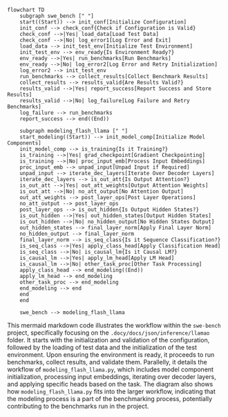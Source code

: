 ```mermaid
flowchart TD
    subgraph swe_bench [" "]
    start((Start)) --> init_conf[Initialize Configuration]
    init_conf --> check_conf{Check if Configuration is Valid}
    check_conf -->|Yes| load_data[Load Test Data]
    check_conf -->|No| log_error1[Log Error and Exit]
    load_data --> init_test_env[Initialize Test Environment]
    init_test_env --> env_ready{Is Environment Ready?}
    env_ready -->|Yes| run_benchmarks[Run Benchmarks]
    env_ready -->|No| log_error2[Log Error and Retry Initialization]
    log_error2 --> init_test_env
    run_benchmarks --> collect_results[Collect Benchmark Results]
    collect_results --> results_valid{Are Results Valid?}
    results_valid -->|Yes| report_success[Report Success and Store Results]
    results_valid -->|No| log_failure[Log Failure and Retry Benchmarks]
    log_failure --> run_benchmarks
    report_success --> end((End))
    
    subgraph modeling_flash_llama [" "]
    start_modeling((Start)) --> init_model_comp[Initialize Model Components]
    init_model_comp --> is_training{Is it Training?}
    is_training -->|Yes| grad_checkpoint[Gradient Checkpointing]
    is_training -->|No| proc_input_emb[Process Input Embeddings]
    proc_input_emb --> unpad_input[Unpad Input if Required]
    unpad_input --> iterate_dec_layers[Iterate Over Decoder Layers]
    iterate_dec_layers --> is_out_att{Is Output Attention?}
    is_out_att -->|Yes| out_att_weights[Output Attention Weights]
    is_out_att -->|No| no_att_output[No Attention Output]
    out_att_weights --> post_layer_ops[Post Layer Operations]
    no_att_output --> post_layer_ops
    post_layer_ops --> is_out_hidden{Is Output Hidden States?}
    is_out_hidden -->|Yes| out_hidden_states[Output Hidden States]
    is_out_hidden -->|No| no_hidden_output[No Hidden States Output]
    out_hidden_states --> final_layer_norm[Apply Final Layer Norm]
    no_hidden_output --> final_layer_norm
    final_layer_norm --> is_seq_class{Is it Sequence Classification?}
    is_seq_class -->|Yes| apply_class_head[Apply Classification Head]
    is_seq_class -->|No| is_causal_lm{Is it Causal LM?}
    is_causal_lm -->|Yes| apply_lm_head[Apply LM Head]
    is_causal_lm -->|No| other_task_proc[Other Task Processing]
    apply_class_head --> end_modeling((End))
    apply_lm_head --> end_modeling
    other_task_proc --> end_modeling
    end_modeling --> end
    end
    end
    
    swe_bench --> modeling_flash_llama
```

This mermaid markdown code illustrates the workflow within the `swe-bench` project, specifically focusing on the `.docy/docs/json/inference/llamao` folder. It starts with the initialization and validation of the configuration, followed by the loading of test data and the initialization of the test environment. Upon ensuring the environment is ready, it proceeds to run benchmarks, collect results, and validate them. Parallelly, it details the workflow of `modeling_flash_llama.py`, which includes model component initialization, processing input embeddings, iterating over decoder layers, and applying specific heads based on the task. The diagram also shows how `modeling_flash_llama.py` fits into the larger workflow, indicating that the modeling process is a part of the benchmarking process, potentially contributing to the benchmarks run in the project.